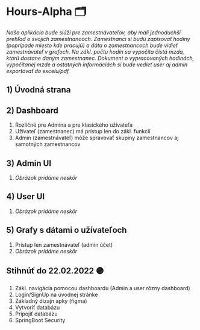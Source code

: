 # Hours-Alpha 🗂

*Naša aplikácia bude slúži pre zamestnávateľov, aby mali jednoduchší prehľad o svojich zamestnancoch. Zamestnanci si budú zapisovať hodiny (poprípade miesto kde pracujú) a dáta o zamestnancoch bude vidieť zamestnávateľ v grafoch. Na zákl. počtu hodín sa vypočíta čistá mzda, ktorú dostane daným zamestnanec. Dokument o vypracovaných hodinách, vypočítanej mzde a ostatných informáciách si bude vedieť user aj admin exportovať do excelu/pdf.*

## 1) Úvodná strana

## 2) Dashboard 
  1. Rozličné pre Admina a pre klasického užívateľa
  2. Užívateľ (zamestnanec) má prístup len do zákl. funkcií
  3. Admin (zamestnávateľ) môže spravovať skupiny zamestnancov aj samotných zamestnancov

## 3) Admin UI
  1. *Obrázok pridáme neskôr*
  
## 4) User UI
  1. *Obrázok pridáme neskôr*

## 5) Grafy s dátami o užívateľoch
  1. Prístup len zamestnávateľ (admin účet)
  2. *Obrázok pridáme neskôr*

## Stihnúť do 22.02.2022 🟣
  1. Zákl. navigácia pomocou dashboardu (Admin a user rôzny dashboard)
  2. Login/SignUp na úvodnej stránke
  3. Základný dizajn apky (figma)
  4. Vytvoriť databázu
  5. Pripojiť databázu
  6. SpringBoot Security
